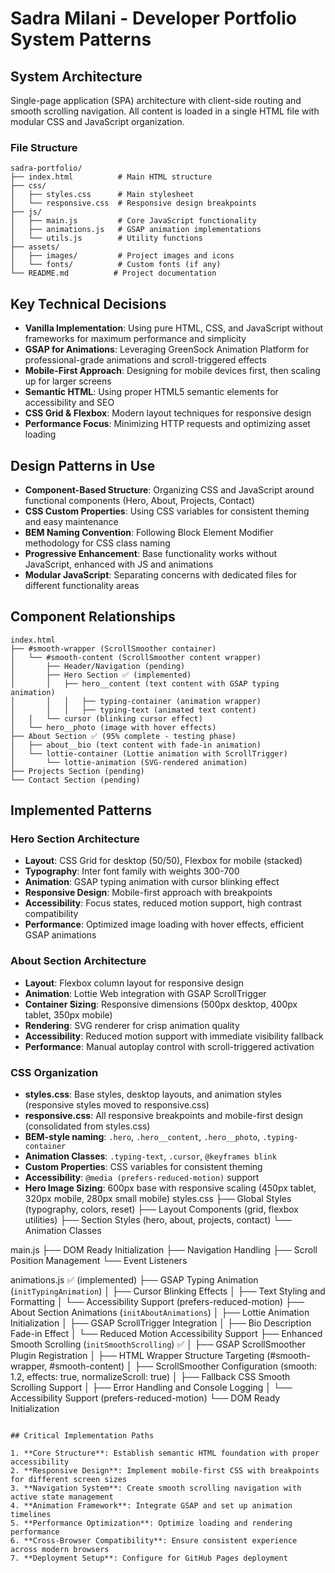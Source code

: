 # Sadra Milani - Developer Portfolio System Patterns

## System Architecture

Single-page application (SPA) architecture with client-side routing and smooth scrolling navigation. All content is loaded in a single HTML file with modular CSS and JavaScript organization.

### File Structure

```
sadra-portfolio/
├── index.html          # Main HTML structure
├── css/
│   ├── styles.css      # Main stylesheet
│   └── responsive.css  # Responsive design breakpoints
├── js/
│   ├── main.js         # Core JavaScript functionality
│   ├── animations.js   # GSAP animation implementations
│   └── utils.js        # Utility functions
├── assets/
│   ├── images/         # Project images and icons
│   └── fonts/          # Custom fonts (if any)
└── README.md          # Project documentation
```

## Key Technical Decisions

- **Vanilla Implementation**: Using pure HTML, CSS, and JavaScript without frameworks for maximum performance and simplicity
- **GSAP for Animations**: Leveraging GreenSock Animation Platform for professional-grade animations and scroll-triggered effects
- **Mobile-First Approach**: Designing for mobile devices first, then scaling up for larger screens
- **Semantic HTML**: Using proper HTML5 semantic elements for accessibility and SEO
- **CSS Grid & Flexbox**: Modern layout techniques for responsive design
- **Performance Focus**: Minimizing HTTP requests and optimizing asset loading

## Design Patterns in Use

- **Component-Based Structure**: Organizing CSS and JavaScript around functional components (Hero, About, Projects, Contact)
- **CSS Custom Properties**: Using CSS variables for consistent theming and easy maintenance
- **BEM Naming Convention**: Following Block Element Modifier methodology for CSS class naming
- **Progressive Enhancement**: Base functionality works without JavaScript, enhanced with JS and animations
- **Modular JavaScript**: Separating concerns with dedicated files for different functionality areas

## Component Relationships

```
index.html
├── #smooth-wrapper (ScrollSmoother container)
│   └── #smooth-content (ScrollSmoother content wrapper)
│       ├── Header/Navigation (pending)
│       ├── Hero Section ✅ (implemented)
│       │   ├── hero__content (text content with GSAP typing animation)
│       │   │   ├── typing-container (animation wrapper)
│       │   │   ├── typing-text (animated text content)
│   │   └── cursor (blinking cursor effect)
│   └── hero__photo (image with hover effects)
├── About Section ✅ (95% complete - testing phase)
│   ├── about__bio (text content with fade-in animation)
│   └── lottie-container (Lottie animation with ScrollTrigger)
│       └── lottie-animation (SVG-rendered animation)
├── Projects Section (pending)
└── Contact Section (pending)
```

## Implemented Patterns

### Hero Section Architecture
- **Layout**: CSS Grid for desktop (50/50), Flexbox for mobile (stacked)
- **Typography**: Inter font family with weights 300-700
- **Animation**: GSAP typing animation with cursor blinking effect
- **Responsive Design**: Mobile-first approach with breakpoints
- **Accessibility**: Focus states, reduced motion support, high contrast compatibility
- **Performance**: Optimized image loading with hover effects, efficient GSAP animations

### About Section Architecture
- **Layout**: Flexbox column layout for responsive design
- **Animation**: Lottie Web integration with GSAP ScrollTrigger
- **Container Sizing**: Responsive dimensions (500px desktop, 400px tablet, 350px mobile)
- **Rendering**: SVG renderer for crisp animation quality
- **Accessibility**: Reduced motion support with immediate visibility fallback
- **Performance**: Manual autoplay control with scroll-triggered activation

### CSS Organization
- **styles.css**: Base styles, desktop layouts, and animation styles (responsive styles moved to responsive.css)
- **responsive.css**: All responsive breakpoints and mobile-first design (consolidated from styles.css)
- **BEM-style naming**: `.hero`, `.hero__content`, `.hero__photo`, `.typing-container`
- **Animation Classes**: `.typing-text`, `.cursor`, `@keyframes blink`
- **Custom Properties**: CSS variables for consistent theming
- **Accessibility**: `@media (prefers-reduced-motion)` support
- **Hero Image Sizing**: 600px base with responsive scaling (450px tablet, 320px mobile, 280px small mobile)
styles.css
├── Global Styles (typography, colors, reset)
├── Layout Components (grid, flexbox utilities)
├── Section Styles (hero, about, projects, contact)
└── Animation Classes

main.js
├── DOM Ready Initialization
├── Navigation Handling
├── Scroll Position Management
└── Event Listeners

animations.js ✅ (implemented)
├── GSAP Typing Animation (`initTypingAnimation`)
│   ├── Cursor Blinking Effects
│   ├── Text Styling and Formatting
│   └── Accessibility Support (prefers-reduced-motion)
├── About Section Animations (`initAboutAnimations`)
│   ├── Lottie Animation Initialization
│   ├── GSAP ScrollTrigger Integration
│   ├── Bio Description Fade-in Effect
│   └── Reduced Motion Accessibility Support
├── Enhanced Smooth Scrolling (`initSmoothScrolling`) ✅
│   ├── GSAP ScrollSmoother Plugin Registration
│   ├── HTML Wrapper Structure Targeting (#smooth-wrapper, #smooth-content)
│   ├── ScrollSmoother Configuration (smooth: 1.2, effects: true, normalizeScroll: true)
│   ├── Fallback CSS Smooth Scrolling Support
│   ├── Error Handling and Console Logging
│   └── Accessibility Support (prefers-reduced-motion)
└── DOM Ready Initialization
```

## Critical Implementation Paths

1. **Core Structure**: Establish semantic HTML foundation with proper accessibility
2. **Responsive Design**: Implement mobile-first CSS with breakpoints for different screen sizes
3. **Navigation System**: Create smooth scrolling navigation with active state management
4. **Animation Framework**: Integrate GSAP and set up animation timelines
5. **Performance Optimization**: Optimize loading and rendering performance
6. **Cross-Browser Compatibility**: Ensure consistent experience across modern browsers
7. **Deployment Setup**: Configure for GitHub Pages deployment
